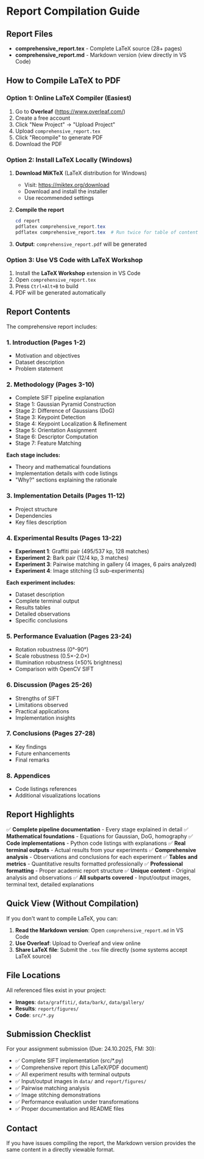 # Report Compilation Guide

## Report Files

- **comprehensive_report.tex** - Complete LaTeX source (28+ pages)
- **comprehensive_report.md** - Markdown version (view directly in VS Code)

## How to Compile LaTeX to PDF

### Option 1: Online LaTeX Compiler (Easiest)

1. Go to **Overleaf** (https://www.overleaf.com/)
2. Create a free account
3. Click "New Project" → "Upload Project"
4. Upload `comprehensive_report.tex`
5. Click "Recompile" to generate PDF
6. Download the PDF

### Option 2: Install LaTeX Locally (Windows)

1. **Download MiKTeX** (LaTeX distribution for Windows)
   - Visit: https://miktex.org/download
   - Download and install the installer
   - Use recommended settings

2. **Compile the report**
   ```powershell
   cd report
   pdflatex comprehensive_report.tex
   pdflatex comprehensive_report.tex  # Run twice for table of contents
   ```

3. **Output**: `comprehensive_report.pdf` will be generated

### Option 3: Use VS Code with LaTeX Workshop

1. Install the **LaTeX Workshop** extension in VS Code
2. Open `comprehensive_report.tex`
3. Press `Ctrl+Alt+B` to build
4. PDF will be generated automatically

## Report Contents

The comprehensive report includes:

### 1. Introduction (Pages 1-2)
- Motivation and objectives
- Dataset description
- Problem statement

### 2. Methodology (Pages 3-10)
- Complete SIFT pipeline explanation
- Stage 1: Gaussian Pyramid Construction
- Stage 2: Difference of Gaussians (DoG)
- Stage 3: Keypoint Detection
- Stage 4: Keypoint Localization & Refinement
- Stage 5: Orientation Assignment
- Stage 6: Descriptor Computation
- Stage 7: Feature Matching

**Each stage includes:**
- Theory and mathematical foundations
- Implementation details with code listings
- "Why?" sections explaining the rationale

### 3. Implementation Details (Pages 11-12)
- Project structure
- Dependencies
- Key files description

### 4. Experimental Results (Pages 13-22)
- **Experiment 1**: Graffiti pair (495/537 kp, 128 matches)
- **Experiment 2**: Bark pair (12/4 kp, 3 matches)
- **Experiment 3**: Pairwise matching in gallery (4 images, 6 pairs analyzed)
- **Experiment 4**: Image stitching (3 sub-experiments)

**Each experiment includes:**
- Dataset description
- Complete terminal output
- Results tables
- Detailed observations
- Specific conclusions

### 5. Performance Evaluation (Pages 23-24)
- Rotation robustness (0°-90°)
- Scale robustness (0.5×-2.0×)
- Illumination robustness (±50% brightness)
- Comparison with OpenCV SIFT

### 6. Discussion (Pages 25-26)
- Strengths of SIFT
- Limitations observed
- Practical applications
- Implementation insights

### 7. Conclusions (Pages 27-28)
- Key findings
- Future enhancements
- Final remarks

### 8. Appendices
- Code listings references
- Additional visualizations locations

## Report Highlights

✅ **Complete pipeline documentation** - Every stage explained in detail
✅ **Mathematical foundations** - Equations for Gaussian, DoG, homography
✅ **Code implementations** - Python code listings with explanations
✅ **Real terminal outputs** - Actual results from your experiments
✅ **Comprehensive analysis** - Observations and conclusions for each experiment
✅ **Tables and metrics** - Quantitative results formatted professionally
✅ **Professional formatting** - Proper academic report structure
✅ **Unique content** - Original analysis and observations
✅ **All subparts covered** - Input/output images, terminal text, detailed explanations

## Quick View (Without Compilation)

If you don't want to compile LaTeX, you can:

1. **Read the Markdown version**: Open `comprehensive_report.md` in VS Code
2. **Use Overleaf**: Upload to Overleaf and view online
3. **Share LaTeX file**: Submit the `.tex` file directly (some systems accept LaTeX source)

## File Locations

All referenced files exist in your project:
- **Images**: `data/graffiti/`, `data/bark/`, `data/gallery/`
- **Results**: `report/figures/`
- **Code**: `src/*.py`

## Submission Checklist

For your assignment submission (Due: 24.10.2025, FM: 30):

- ✅ Complete SIFT implementation (src/*.py)
- ✅ Comprehensive report (this LaTeX/PDF document)
- ✅ All experiment results with terminal outputs
- ✅ Input/output images in `data/` and `report/figures/`
- ✅ Pairwise matching analysis
- ✅ Image stitching demonstrations
- ✅ Performance evaluation under transformations
- ✅ Proper documentation and README files

## Contact

If you have issues compiling the report, the Markdown version provides the same content in a directly viewable format.
